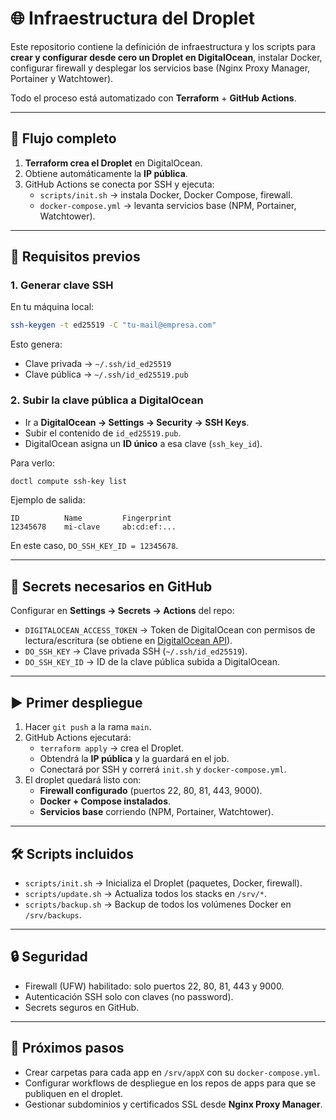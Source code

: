 
# 🌐 Infraestructura del Droplet 

Este repositorio contiene la definición de infraestructura y los scripts para **crear y configurar desde cero un Droplet en DigitalOcean**, instalar Docker, configurar firewall y desplegar los servicios base (Nginx Proxy Manager, Portainer y Watchtower).

Todo el proceso está automatizado con **Terraform** + **GitHub Actions**.

---

## 🚀 Flujo completo

1. **Terraform crea el Droplet** en DigitalOcean.
2. Obtiene automáticamente la **IP pública**.
3. GitHub Actions se conecta por SSH y ejecuta:
   - `scripts/init.sh` → instala Docker, Docker Compose, firewall.
   - `docker-compose.yml` → levanta servicios base (NPM, Portainer, Watchtower).

---

## 🔧 Requisitos previos

### 1. Generar clave SSH
En tu máquina local:
```bash
ssh-keygen -t ed25519 -C "tu-mail@empresa.com"
```

Esto genera:
- Clave privada → `~/.ssh/id_ed25519`
- Clave pública → `~/.ssh/id_ed25519.pub`

### 2. Subir la clave pública a DigitalOcean
- Ir a **DigitalOcean → Settings → Security → SSH Keys**.
- Subir el contenido de `id_ed25519.pub`.
- DigitalOcean asigna un **ID único** a esa clave (`ssh_key_id`).

Para verlo:
```bash
doctl compute ssh-key list
```

Ejemplo de salida:
```
ID          Name         Fingerprint
12345678    mi-clave     ab:cd:ef:...
```
En este caso, `DO_SSH_KEY_ID = 12345678`.

---

## 🔑 Secrets necesarios en GitHub

Configurar en **Settings → Secrets → Actions** del repo:

- `DIGITALOCEAN_ACCESS_TOKEN` → Token de DigitalOcean con permisos de lectura/escritura (se obtiene en [DigitalOcean API](https://cloud.digitalocean.com/account/api/tokens)).  
- `DO_SSH_KEY` → Clave privada SSH (`~/.ssh/id_ed25519`).  
- `DO_SSH_KEY_ID` → ID de la clave pública subida a DigitalOcean.  

---

## ▶️ Primer despliegue

1. Hacer `git push` a la rama `main`.
2. GitHub Actions ejecutará:
   - `terraform apply` → crea el Droplet.
   - Obtendrá la **IP pública** y la guardará en el job.
   - Conectará por SSH y correrá `init.sh` y `docker-compose.yml`.
3. El droplet quedará listo con:
   - **Firewall configurado** (puertos 22, 80, 81, 443, 9000).
   - **Docker + Compose instalados**.
   - **Servicios base** corriendo (NPM, Portainer, Watchtower).

---

## 🛠️ Scripts incluidos

- `scripts/init.sh` → Inicializa el Droplet (paquetes, Docker, firewall).  
- `scripts/update.sh` → Actualiza todos los stacks en `/srv/*`.  
- `scripts/backup.sh` → Backup de todos los volúmenes Docker en `/srv/backups`.  

---

## 🔒 Seguridad

- Firewall (UFW) habilitado: solo puertos 22, 80, 81, 443 y 9000.  
- Autenticación SSH solo con claves (no password).  
- Secrets seguros en GitHub.  

---

## 📌 Próximos pasos

- Crear carpetas para cada app en `/srv/appX` con su `docker-compose.yml`.  
- Configurar workflows de despliegue en los repos de apps para que se publiquen en el droplet.  
- Gestionar subdominios y certificados SSL desde **Nginx Proxy Manager**.


